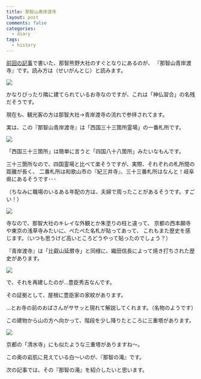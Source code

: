 ```yaml
---
title: 那智山青岸渡寺
layout: post
comments: false
categories:
  - diary
tags:
  - history
---
```

[前回の記事][a1]で書いた、那智熊野大社のすぐとなりにあるのが、
『那智山青岸渡寺』です。読み方は（せいがんとじ）と読みます。

![][1]

かなりぴったり隣に建てられているお寺なのですが、これは「神仏習合」の名残だそうです。

現在も、観光客の方は那智大社→青岸渡寺の流れで参拝されてます。

実は、この『那智山青岸渡寺』は「西国三十三箇所霊場」の一番札所です。

![][2]

「西国三十三箇所」は簡単に言うと「四国八十八箇所」みたいなもんです。

三十三箇所なので、四国霊場と比べて楽そうですが、実際、それぞれの札所間の距離が長く、
二番札所は和歌山市の『紀三井寺』、三十三番札所はなんと！岐阜県にあるそうです･･･

（ちなみに職場のいるある年配の方は、夫婦で周ったことがあるそうです。すごい！）

![][3]

寺なので、那智大社のキレイな外観とか朱塗りの柱と違って、
京都の西本願寺や東京の浅草寺みたいに、ぺたぺた名札が貼ってあって、
これもまた歴史を感じます。（いつも思うけど高いところどうやって貼ったのでしょう？）

『青岸渡寺』は「比叡山延暦寺」と同様に、織田信長によって焼き打ちされた歴史があります。

![][4]

で、それを再建したのが…豊臣秀吉なんです。

その証拠として、屋根に豊臣家の家紋があります。

…とお寺の前のおばさんがササッと現れて解説してくれます。（名物のようです）

この建物から山の方へ向かって、階段を少し降りたところに三重塔があります。

![][5]

京都の「清水寺」にも似たような三重塔がありますね～。

この奥の岩肌に見えている白～いのが、『那智の滝』です。

次の記事では、その『那智の滝』を紹介したいと思います。


 [1]: /img/uploads/2010/03/seigantoji-temple-1.jpg
 [2]: /img/uploads/2010/03/seigantoji-temple-2.jpg
 [3]: /img/uploads/2010/03/seigantoji-temple-3.jpg
 [4]: /img/uploads/2010/03/seigantoji-temple-4.jpg
 [5]: /img/uploads/2010/03/seigantoji-temple-5.jpg

 [a1]: /diary/kumano-nachitaisha.html "熊野那智大社"
